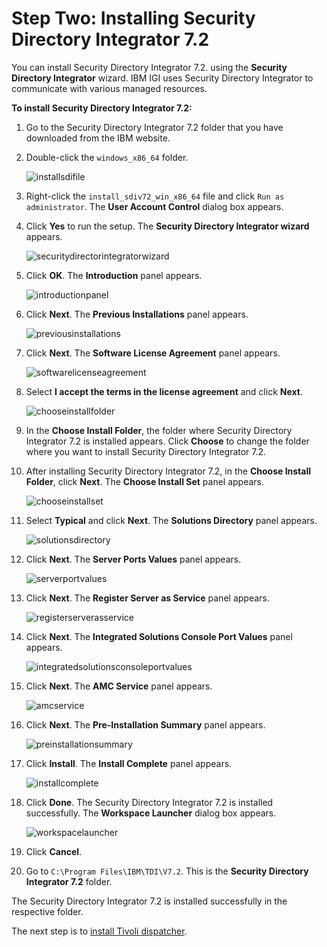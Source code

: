 [title]: # (Installing Security Directory Integrator 7.2)
[tags]: # (introduction)
[priority]: # (102)
# Step Two: Installing Security Directory Integrator 7.2

You can install Security Directory Integrator 7.2. using the **Security Directory Integrator** wizard. IBM IGI uses Security Directory Integrator to communicate with various managed resources. 

**To install Security Directory Integrator 7.2:**
1.	Go to the Security Directory Integrator 7.2 folder that you have downloaded from the IBM website.
2.	Double-click the `windows_x86_64` folder.

     ![installsdifile](images/installsdifile.png)

3.	Right-click the `install_sdiv72_win_x86_64` file and click `Run as administrator`. The **User Account Control** dialog box appears.
4.	Click **Yes** to run the setup. The **Security Directory Integrator wizard** appears.
 
     ![securitydirectorintegratorwizard](images/securitydirectorintegratorwizard.png)

5.	Click **OK**. The **Introduction** panel appears.

     ![introductionpanel](images/introductionpanel.png)

6.	 Click **Next**. The **Previous Installations** panel appears.

     ![previousinstallations](images/previousinstallations.png)
 
7.	 Click **Next**. The **Software License Agreement** panel appears.

     ![softwarelicenseagreement](images/softwarelicenseagreement.png)

8.	 Select **I accept the terms in the license agreement** and click **Next**.

     ![chooseinstallfolder](images/chooseinstallfolder.png)

9.	In the **Choose Install Folder**, the folder where Security Directory Integrator 7.2 is installed appears. Click **Choose** to change the folder where you want to install Security Directory Integrator 7.2.
10.	After installing Security Directory Integrator 7.2, in the **Choose Install Folder**, click **Next**. The **Choose Install Set** panel appears.

     ![chooseinstallset](images/chooseinstallset.png)

11.	 Select **Typical** and click **Next**. The **Solutions Directory** panel appears.

     ![solutionsdirectory](images/solutionsdirectory.png)

12.	 Click **Next**. The **Server Ports Values** panel appears.

     ![serverportvalues](images/serverportvalues.png)

13.	 Click **Next**. The **Register Server as Service** panel appears.

     ![registerserverasservice](images/registerserverasservice.png)

14.	 Click **Next**. The **Integrated Solutions Console Port Values** panel appears.

     ![integratedsolutionsconsoleportvalues](images/integratedsolutionsconsoleportvalues.png)

15.	 Click **Next**. The **AMC Service** panel appears.

     ![amcservice](images/amcservice.png)

16.	 Click **Next**. The **Pre-Installation Summary** panel appears.

     ![preinstallationsummary](images/preinstallationsummary.png)

17.	 Click **Install**. The **Install Complete** panel appears.

     ![installcomplete](images/installcomplete.png)

18.	 Click **Done**. The Security Directory Integrator 7.2 is installed successfully. The **Workspace Launcher** dialog box appears.

     ![workspacelauncher](images/workspacelauncher.png)

19.	 Click **Cancel**.
20.	Go to `C:\Program Files\IBM\TDI\V7.2`. This is the **Security Directory Integrator 7.2** folder.

The Security Directory Integrator 7.2 is installed successfully in the respective folder.

The next step is to [install Tivoli dispatcher](steps\stepthreeinstalllingtivolidispatcher.md). 

